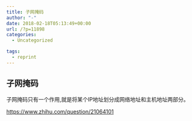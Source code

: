 ```yaml
---
title: 子网掩码
author: "-"
date: 2018-02-18T05:13:49+00:00
url: /?p=11898
categories:
  - Uncategorized

tags:
  - reprint
---
```

## 子网掩码
子网掩码只有一个作用,就是将某个IP地址划分成网络地址和主机地址两部分。

https://www.zhihu.com/question/21064101
